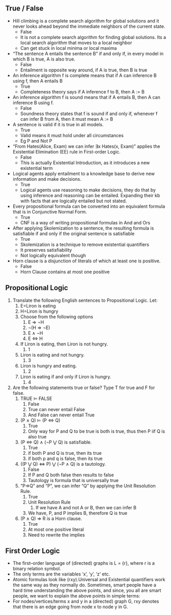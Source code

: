 ## True / False

 - Hill climbing is a complete search algorithm for global solutions and it never looks ahead beyond the immediate neighbors of the current state.
	 - False
	 - It is not a complete search algorithm for finding global solutions. Its a local search algorithm that moves to a local neighbor
	 - Can get stuck in local minima or local maxima
 - “The sentence A entails the sentence B” if and only if, in every model in which B is true, A is also true.
	 - False
	 - Entailment is opposite way around, if A is true, then B is true
 - An inference algorithm f is complete means that if A can inference B using f, then A entails B
	 - True
	 - Completeness theory says if A inference f to B, then A := B
 - An inference algorithm f is sound means that if A entails B, then A can inference B using f.
	 - False
	 - Soundness theory states that f is sound if and only if, whenever f can infer B from A, then it must mean A := B
 - A sentence is valid if it is true in all models.
	 - True
	 - Valid means it must hold under all circumstances
	 - Eg P and Not P
 - “From Hates(Alice, Exam) we can infer ∃x Hates(x, Exam)” applies the Existential Elimination (EE) rule in First-order Logic.
	 - False
	 - This is actually Existential Introduction, as it introduces a new existential term
 - Logical agents apply entailment to a knowledge base to derive new information and make decisions.
	 - True
	 - Logical agents use reasoning to make decisions, they do that by using inference and reasoning can be entailed. Expanding their kb with facts that are logically entailed but not stated.
 - Every propositional formula can be converted into an equivalent formula that is in Conjunctive Normal Form.
	 - True
	 - CNF is a way of writing propositional formulas in And and Ors
 - After applying Skolemization to a sentence, the resulting formula is satisfiable if and only if the original sentence is satisfiable
	 - True
	 - Skolemization is a technique to remove existential quantifiers
	 - It preserves satisfiability
	 - Not logically equivalent though
 - Horn clause is a disjunction of literals of which at least one is positive.
	 - False
	 - Horn Clause contains at most one positive

## Propositional Logic

1. Translate the following English sentences to Propositional Logic. Let:
	1. E=Liron is eating
	2. H=Liron is hungry
	3. Choose from the following options
		1. E ⇒ ¬H
		2. ¬(H ⇒ ¬E)
		3. E ∧ ¬H
		4. E ⇔ H
	4. If Liron is eating, then Liron is not hungry.
		1. 1
	5. Liron is eating and not hungry.
		1. 3
	6. Liron is hungry and eating.
		1. 2
	7. Liron is eating if and only if Liron is hungry.
		1. 4
2. Are the following statements true or false? Type T for true and F for false.
	1. TRUE ⊨ FALSE
		1. False
		2. True can never entail False
		3. And False can never entail True
	2. (P ∧ Q) ⊨ (P ⇔ Q)
		1. True
		2. Only way for P and Q to be true is both is true, thus then P iif Q is also true
	3. (P ⇔ Q) ∧ (¬P ⋁ Q) is satisfiable.
		1. True
		2. if both P and Q is true, then its true
		3. if both p and q is false, then its true
	4. ((P ⋁ Q) ⇔ P) ⋁ (¬P ∧ Q) is a tautology.
		1. False
		2. If P and Q both false then results to false
		3. Tautology is formula that is universally true
	5. “P⇒Q” and “P”, we can infer “Q” by applying the Unit Resolution Rule.
		1. True
		2. Unit Resolution Rule
			1. If we have A and not A or B, then we can infer B
		3. We have, P, and P implies B, therefore Q is true
	6. (P ∧ Q) ⇒ R is a Horn clause.
		1. True
		2. At most one positive literal
		3. Need to rewrite the implies

## First Order Logic

 - The first–order language of (directed) graphs is L = {r}, where r is a binary relation symbol.
 - The only terms are the variables ‘x’, ‘y’, ‘z’ etc.
 - Atomic formulas look like (rxy).Universal and Existential quantifiers work the same way as they normally do.
Sometimes, smart people have a hard time understanding the above points, and since, you all are smart people, we want to explain the above points in simple terms:
 - For nodes/vertices/terms x and y in a (directed) graph G, rxy denotes that there is
an edge going from node x to node y in G.



